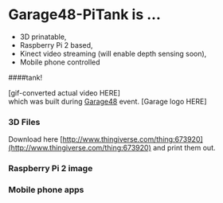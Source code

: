 # Garage48-PiTank is ...
* 3D prinatable,
* Raspberry Pi 2 based,
* Kinect video streaming (will enable depth sensing soon),
* Mobile phone controlled

####tank!

[gif-converted actual video HERE]  
which was built during [Garage48](www.garage48.org) event. [Garage logo HERE]

### 3D Files
Download here [http://www.thingiverse.com/thing:673920](http://www.thingiverse.com/thing:673920) and print them out.

### Raspberry Pi 2 image

### Mobile phone apps

